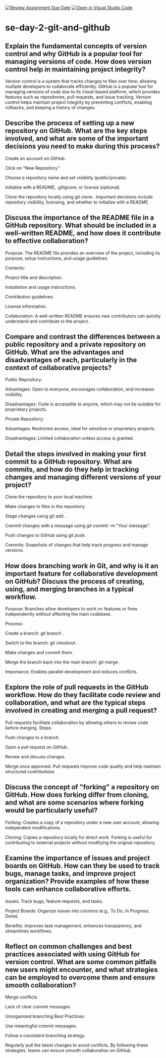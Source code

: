 [![Review Assignment Due Date](https://classroom.github.com/assets/deadline-readme-button-22041afd0340ce965d47ae6ef1cefeee28c7c493a6346c4f15d667ab976d596c.svg)](https://classroom.github.com/a/8wgCKhpZ)
[![Open in Visual Studio Code](https://classroom.github.com/assets/open-in-vscode-2e0aaae1b6195c2367325f4f02e2d04e9abb55f0b24a779b69b11b9e10269abc.svg)](https://classroom.github.com/online_ide?assignment_repo_id=18394151&assignment_repo_type=AssignmentRepo)
# se-day-2-git-and-github
## Explain the fundamental concepts of version control and why GitHub is a popular tool for managing versions of code. How does version control help in maintaining project integrity?
Version control is a system that tracks changes to files over time, allowing multiple developers to collaborate efficiently. GitHub is a popular tool for managing versions of code due to its cloud-based platform, which provides features such as repositories, pull requests, and issue tracking. Version control helps maintain project integrity by preventing conflicts, enabling rollbacks, and keeping a history of changes.

## Describe the process of setting up a new repository on GitHub. What are the key steps involved, and what are some of the important decisions you need to make during this process?
Create an account on GitHub.

Click on "New Repository."

Choose a repository name and set visibility (public/private).

Initialize with a README, .gitignore, or license (optional).

Clone the repository locally using git clone <repository-url>.
Important decisions include repository visibility, licensing, and whether to initialize with a README

## Discuss the importance of the README file in a GitHub repository. What should be included in a well-written README, and how does it contribute to effective collaboration?
Purpose: The README file provides an overview of the project, including its purpose, setup instructions, and usage guidelines.

Contents:

Project title and description.

Installation and usage instructions.

Contribution guidelines.

License information.

Collaboration: A well-written README ensures new contributors can quickly understand and contribute to the project.

## Compare and contrast the differences between a public repository and a private repository on GitHub. What are the advantages and disadvantages of each, particularly in the context of collaborative projects?
Public Repository:

Advantages: Open to everyone, encourages collaboration, and increases visibility.

Disadvantages: Code is accessible to anyone, which may not be suitable for proprietary projects.

Private Repository:

Advantages: Restricted access, ideal for sensitive or proprietary projects.

Disadvantages: Limited collaboration unless access is granted.



## Detail the steps involved in making your first commit to a GitHub repository. What are commits, and how do they help in tracking changes and managing different versions of your project?
Clone the repository to your local machine.

Make changes to files in the repository.

Stage changes using git add <file>.

Commit changes with a message using git commit -m "Your message".

Push changes to GitHub using git push.

Commits: Snapshots of changes that help track progress and manage versions.



## How does branching work in Git, and why is it an important feature for collaborative development on GitHub? Discuss the process of creating, using, and merging branches in a typical workflow.
Purpose: Branches allow developers to work on features or fixes independently without affecting the main codebase.

Process:

Create a branch: git branch <branch-name>.

Switch to the branch: git checkout <branch-name>.

Make changes and commit them.

Merge the branch back into the main branch: git merge <branch-name>.

Importance: Enables parallel development and reduces conflicts.



## Explore the role of pull requests in the GitHub workflow. How do they facilitate code review and collaboration, and what are the typical steps involved in creating and merging a pull request?
Pull requests facilitate collaboration by allowing others to review code before merging. Steps:

Push changes to a branch.

Open a pull request on GitHub.

Review and discuss changes.

Merge once approved.
Pull requests improve code quality and help maintain structured contributions

## Discuss the concept of "forking" a repository on GitHub. How does forking differ from cloning, and what are some scenarios where forking would be particularly useful?
Forking: Creates a copy of a repository under a new user account, allowing independent modifications.

Cloning: Copies a repository locally for direct work.
Forking is useful for contributing to external projects without modifying the original repository.

## Examine the importance of issues and project boards on GitHub. How can they be used to track bugs, manage tasks, and improve project organization? Provide examples of how these tools can enhance collaborative efforts.
Issues: Track bugs, feature requests, and tasks.

Project Boards: Organize issues into columns (e.g., To Do, In Progress, Done).

Benefits: Improves task management, enhances transparency, and streamlines workflows.


## Reflect on common challenges and best practices associated with using GitHub for version control. What are some common pitfalls new users might encounter, and what strategies can be employed to overcome them and ensure smooth collaboration?
Merge conflicts

Lack of clear commit messages

Unorganized branching
Best Practices:

Use meaningful commit messages.

Follow a consistent branching strategy.

Regularly pull the latest changes to avoid conflicts.
By following these strategies, teams can ensure smooth collaboration on GitHub.

